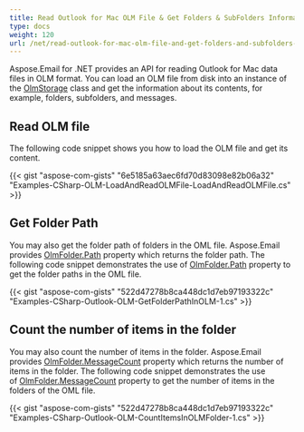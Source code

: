 ```yaml
---
title: Read Outlook for Mac OLM File & Get Folders & SubFolders Information
type: docs
weight: 120
url: /net/read-outlook-for-mac-olm-file-and-get-folders-and-subfolders-information/
---
```



Aspose.Email for .NET provides an API for reading Outlook for Mac data files in OLM format. You can load an OLM file from disk into an instance of the [OlmStorage](https://reference.aspose.com/email/net/aspose.email.storage.olm/olmstorage) class and get the information about its contents, for example, folders, subfolders, and messages.
## **Read OLM file**
The following code snippet shows you how to load the OLM file and get its content.

{{< gist "aspose-com-gists" "6e5185a63aec6fd70d83098e82b06a32" "Examples-CSharp-OLM-LoadAndReadOLMFile-LoadAndReadOLMFile.cs" >}}
## **Get Folder Path**
You may also get the folder path of folders in the OML file. Aspose.Email provides [OlmFolder.Path](https://reference.aspose.com/email/net/aspose.email.storage.olm/olmfolder/properties/path) property which returns the folder path. The following code snippet demonstrates the use of [OlmFolder.Path](https://reference.aspose.com/email/net/aspose.email.storage.olm/olmfolder/properties/path) property to get the folder paths in the OML file.



{{< gist "aspose-com-gists" "522d47278b8ca448dc1d7eb97193322c" "Examples-CSharp-Outlook-OLM-GetFolderPathInOLM-1.cs" >}}
## **Count the number of items in the folder**
You may also count the number of items in the folder. Aspose.Email provides [OlmFolder.MessageCount](https://reference.aspose.com/email/net/aspose.email.storage.olm/olmfolder/properties/messagecount) property which returns the number of items in the folder. The following code snippet demonstrates the use of [OlmFolder.MessageCount](https://reference.aspose.com/email/net/aspose.email.storage.olm/olmfolder/properties/messagecount) property to get the number of items in the folders of the OML file.



{{< gist "aspose-com-gists" "522d47278b8ca448dc1d7eb97193322c" "Examples-CSharp-Outlook-OLM-CountItemsInOLMFolder-1.cs" >}}
